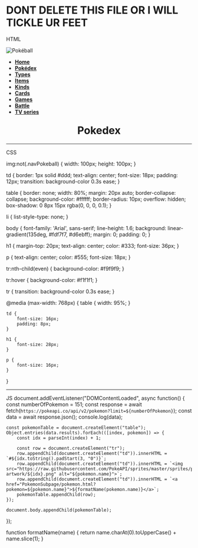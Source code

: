 # DONT DELETE THIS FILE OR I WILL TICKLE UR FEET

HTML
<!DOCTYPE html>
<html lang="en">

<head>
    <meta charset="UTF-8">
    <meta name="viewport" content="width=device-width, initial-scale=1.0">
    <title>Pokedex</title>
    <link rel="stylesheet" href="pokedex.css">
    <link rel="stylesheet" href="navbar.css">
    <script src="pokedex.js"></script>
</head>

<body>
<nav class="navigation-bar">
    <img src="Images/pokeball.png" class="navPokeball" alt="Pokéball">
    <ul>
        <li><strong><a href="../index.html">Home</a></strong></li>
        <li><strong><a href="pokedex.html" class="active">Pokédex</a></strong></li>
        <li><strong><a href="types.html">Types</a></strong></li>
        <li><strong><a href="items.html">Items</a></strong></li>
        <li><strong><a href="KindOfPokemonSubpage/kinds-of-pokemon.html">Kinds</a></strong></li>
        <li><strong><a href="PokemonCards/pokemon-cards.html">Cards</a></strong></li>
        <li><strong><a href="games.html">Games</a></strong></li>
        <li><strong><a href="mockbattle.html">Battle</a></strong></li>
        <li><strong><a href="anime.html">TV series</a></strong></li>
    </ul>
</nav>
    <h1 style="text-align: center; margin-top: 5%;">Pokedex</h1>
</body>
</html>

-------------------------------------------------------------------------------------------------------------------------------------

CSS

img:not(.navPokeball) {
    width: 100px;
    height: 100px;
}

td {
    border: 1px solid #ddd;
    text-align: center;
    font-size: 18px;
    padding: 12px;
    transition: background-color 0.3s ease;
}

table {
    border: none;
    width: 80%;
    margin: 20px auto;
    border-collapse: collapse;
    background-color: #ffffff;
    border-radius: 10px;
    overflow: hidden;
    box-shadow: 0 8px 15px rgba(0, 0, 0, 0.1);
}

li {
    list-style-type: none;
}

body {
    font-family: 'Arial', sans-serif;
    line-height: 1.6;
    background: linear-gradient(135deg, #fdf7f7, #d6ebff);
    margin: 0;
    padding: 0;
}

h1 {
    margin-top: 20px;
    text-align: center;
    color: #333;
    font-size: 36px;
}

p {
    text-align: center;
    color: #555;
    font-size: 18px;
}

tr:nth-child(even) {
    background-color: #f9f9f9;
}

tr:hover {
    background-color: #f1f1f1;
}

tr {
    transition: background-color 0.3s ease;
}

@media (max-width: 768px) {
    table {
        width: 95%;
    }

    td {
        font-size: 16px;
        padding: 8px;
    }

    h1 {
        font-size: 28px;
    }

    p {
        font-size: 16px;
    }
}

-------------------------------------------------------------------------------------------------------------------------------------

JS
document.addEventListener("DOMContentLoaded", async function() {
    const numberOfPokemon = 151;
    const response = await fetch(`https://pokeapi.co/api/v2/pokemon?limit=${numberOfPokemon}`);
    const data = await response.json();
    console.log(data);

    const pokemonTable = document.createElement("table");
    Object.entries(data.results).forEach(([index, pokemon]) => {
        const idx = parseInt(index) + 1;

        const row = document.createElement("tr");
        row.appendChild(document.createElement("td")).innerHTML = `#${idx.toString().padStart(3, "0")}`;
        row.appendChild(document.createElement("td")).innerHTML = `<img src="https://raw.githubusercontent.com/PokeAPI/sprites/master/sprites/pokemon/other/official-artwork/${idx}.png" alt="${pokemon.name}">`;
        row.appendChild(document.createElement("td")).innerHTML = `<a href="PokemonSubpage/pokemon.html?pokemon=${pokemon.name}">${formatName(pokemon.name)}</a>`;
        pokemonTable.appendChild(row);
    });

    document.body.appendChild(pokemonTable);
});

function formatName(name) {
    return name.charAt(0).toUpperCase() + name.slice(1);
}